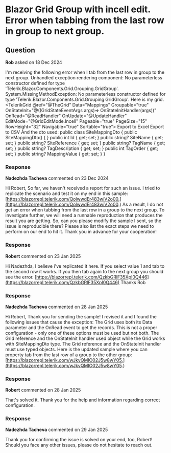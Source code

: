 # Blazor Grid Group with incell edit. Error when tabbing from the last row in group to next group.

## Question

**Rob** asked on 18 Dec 2024

I'm receiving the following error when I tab from the last row in group to the next group. Unhandled exception rendering component: No parameterless constructor
defined for type 'Telerik.Blazor.Components.Grid.Grouping.GridGroup'. System.MissingMethodException:
No parameterless constructor defined for type
'Telerik.Blazor.Components.Grid.Grouping.GridGroup'. Here is my grid. <TelerikGrid @ref="@TheGrid" Data="Mappings" Groupable="true" OnStateInit="@((GridStateEventArgs<object> args)=> OnStateInitHandler(args))" OnRead="@ReadHandler" OnUpdate="@UpdateHandler" EditMode="@GridEditMode.Incell" Pageable="true" PageSize="15" RowHeight="32" Navigable="true" Sortable="true"> <GridToolBarTemplate> <GridSearchBox Width="200px"></GridSearchBox> <span class="k-toolbar-spacer"></span> <GridCommandButton Command="ExcelExport" Icon="@SvgIcon.FileExcel">Export to Excel</GridCommandButton> <GridCommandButton Command="CsvExport" Icon="@SvgIcon.FileCsv">Export to CSV</GridCommandButton> </GridToolBarTemplate> <GridColumns> <GridColumn Field="@nameof(SiteMappingDto.SiteName)" FieldType="@typeof(string)" Title="Site" Editable="false" /> <GridColumn Field="@nameof(SiteMappingDto.SiteReference)" FieldType="@typeof(string)" Title="Reference" Editable="false" /> <GridColumn Field="@nameof(SiteMappingDto.TagName)" FieldType="@typeof(string)" Title="Tag" Editable="false" /> <GridColumn Field="@nameof(SiteMappingDto.TagDescription)" FieldType="@typeof(string)" Title="Description" Editable="false" /> <GridColumn Field="@nameof(SiteMappingDto.MappingValue)" FieldType="@typeof(string)" Title="Value" Editable="true" /> </GridColumns> </TelerikGrid> And the dto used: public class SiteMappingDto { public SiteMappingDto() { } public int Id { get; set; } public string? SiteName { get; set; } public string? SiteReference { get; set; } public string? TagName { get; set; } public string? TagDescription { get; set; } public int TagOrder { get; set; } public string? MappingValue { get; set; } }

### Response

**Nadezhda Tacheva** commented on 23 Dec 2024

Hi Robert, So far, we haven't received a report for such an issue. I tried to replicate the scenario and test it on my end in this sample: [https://blazorrepl.telerik.com/QolwwdEr483wiV2o00.](https://blazorrepl.telerik.com/QolwwdEr483wiV2o00.) As a result, I do not get an error when tabbing from the last row in a group to the next group. To investigate further, we will need a runnable reproduction that produces the result you are getting. So, can you please modify the sample I sent, so the issue is reproducible there? Please also list the exact steps we need to perform on our end to hit it. Thank you in advance for your cooperation!

### Response

**Robert** commented on 23 Jan 2025

Hi Nadezhda, I believe i've replicated it here. If you select value 1 and tab to the second row it works. If you then tab again to the next group you should see the error. [https://blazorrepl.telerik.com/QzkbGRlF35XpI0Q446](https://blazorrepl.telerik.com/QzkbGRlF35XpI0Q446) Thanks Rob

### Response

**Nadezhda Tacheva** commented on 28 Jan 2025

Hi Robert, Thank you for sending the sample! I revised it and I found the following issues that cause the exception: The Grid uses both its Data parameter and the OnRead event to get the records. This is not a proper configuration - only one of these options must be used but not both. The Grid reference and the OnStateInit handler used object while the Grid works with SiteMappingDto type. The Grid reference and the OnStateInit handler must use typed objects. Here is the updated sample where you can property tab from the last row of a group to the other group: [https://blazorrepl.telerik.com/wJkvQMlO02J5w8wY05.](https://blazorrepl.telerik.com/wJkvQMlO02J5w8wY05.)

### Response

**Robert** commented on 28 Jan 2025

That's solved it. Thank you for the help and information regarding correct configuration.

### Response

**Nadezhda Tacheva** commented on 29 Jan 2025

Thank you for confirming the issue is solved on your end, too, Robert! Should you face any other issues, please do not hesitate to reach out.
